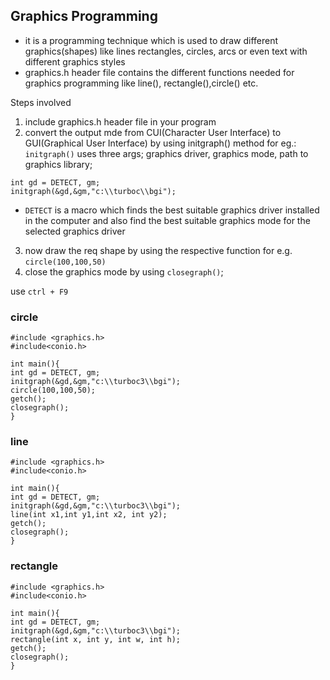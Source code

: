 ## Graphics Programming

- it is a programming technique which is used to draw different graphics(shapes)
like lines rectangles, circles, arcs or even text with different graphics styles
- graphics.h header file contains the different functions needed for graphics programming like line(), rectangle(),circle() etc.

Steps involved
1. include graphics.h header file in your program
2. convert the output mde from CUI(Character User Interface) to GUI(Graphical User Interface) by using initgraph() method
 for eg.:
  ``initgraph()`` uses three args; graphics driver, graphics mode, path to graphics library;
```
int gd = DETECT, gm;
initgraph(&gd,&gm,"c:\\turboc\\bgi");
```
- ``DETECT`` is a macro which finds the best suitable graphics driver installed in the computer and also find the best suitable 
graphics mode for the selected graphics driver
3. now draw the req shape by using the respective function
  for e.g. ``circle(100,100,50)``
4. close the graphics mode by using ``closegraph()``;

use ``ctrl + F9``
### circle

```
#include <graphics.h>
#include<conio.h>

int main(){
int gd = DETECT, gm;
initgraph(&gd,&gm,"c:\\turboc3\\bgi");
circle(100,100,50);
getch();
closegraph();
}
```
### line
```
#include <graphics.h>
#include<conio.h>

int main(){
int gd = DETECT, gm;
initgraph(&gd,&gm,"c:\\turboc3\\bgi");
line(int x1,int y1,int x2, int y2);
getch();
closegraph();
}
```
### rectangle
```
#include <graphics.h>
#include<conio.h>

int main(){
int gd = DETECT, gm;
initgraph(&gd,&gm,"c:\\turboc3\\bgi");
rectangle(int x, int y, int w, int h);
getch();
closegraph();
}
```
